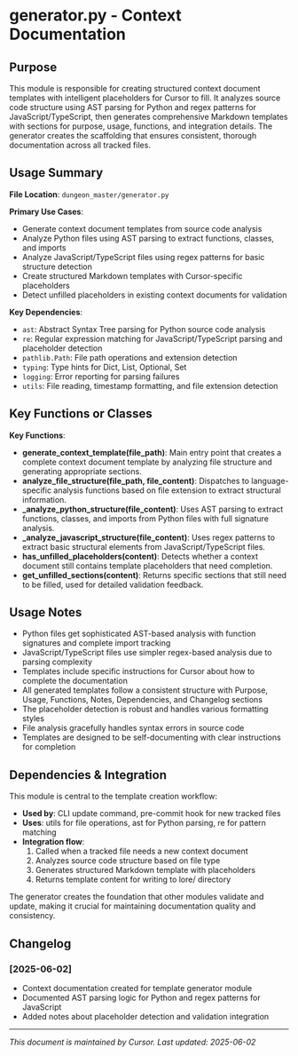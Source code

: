 # generator.py - Context Documentation

## Purpose

This module is responsible for creating structured context document templates with intelligent placeholders for Cursor to fill. It analyzes source code structure using AST parsing for Python and regex patterns for JavaScript/TypeScript, then generates comprehensive Markdown templates with sections for purpose, usage, functions, and integration details. The generator creates the scaffolding that ensures consistent, thorough documentation across all tracked files.

## Usage Summary

**File Location**: `dungeon_master/generator.py`

**Primary Use Cases**:

- Generate context document templates from source code analysis
- Analyze Python files using AST parsing to extract functions, classes, and imports
- Analyze JavaScript/TypeScript files using regex patterns for basic structure detection
- Create structured Markdown templates with Cursor-specific placeholders
- Detect unfilled placeholders in existing context documents for validation

**Key Dependencies**:

- `ast`: Abstract Syntax Tree parsing for Python source code analysis
- `re`: Regular expression matching for JavaScript/TypeScript parsing and placeholder detection
- `pathlib.Path`: File path operations and extension detection
- `typing`: Type hints for Dict, List, Optional, Set
- `logging`: Error reporting for parsing failures
- `utils`: File reading, timestamp formatting, and file extension detection

## Key Functions or Classes

**Key Functions**:

- **generate_context_template(file_path)**: Main entry point that creates a complete context document template by analyzing file structure and generating appropriate sections.
- **analyze_file_structure(file_path, file_content)**: Dispatches to language-specific analysis functions based on file extension to extract structural information.
- **\_analyze_python_structure(file_content)**: Uses AST parsing to extract functions, classes, and imports from Python files with full signature analysis.
- **\_analyze_javascript_structure(file_content)**: Uses regex patterns to extract basic structural elements from JavaScript/TypeScript files.
- **has_unfilled_placeholders(content)**: Detects whether a context document still contains template placeholders that need completion.
- **get_unfilled_sections(content)**: Returns specific sections that still need to be filled, used for detailed validation feedback.

## Usage Notes

- Python files get sophisticated AST-based analysis with function signatures and complete import tracking
- JavaScript/TypeScript files use simpler regex-based analysis due to parsing complexity
- Templates include specific instructions for Cursor about how to complete the documentation
- All generated templates follow a consistent structure with Purpose, Usage, Functions, Notes, Dependencies, and Changelog sections
- The placeholder detection is robust and handles various formatting styles
- File analysis gracefully handles syntax errors in source code
- Templates are designed to be self-documenting with clear instructions for completion

## Dependencies & Integration

This module is central to the template creation workflow:

- **Used by**: CLI update command, pre-commit hook for new tracked files
- **Uses**: utils for file operations, ast for Python parsing, re for pattern matching
- **Integration flow**:
  1. Called when a tracked file needs a new context document
  2. Analyzes source code structure based on file type
  3. Generates structured Markdown template with placeholders
  4. Returns template content for writing to lore/ directory

The generator creates the foundation that other modules validate and update, making it crucial for maintaining documentation quality and consistency.

## Changelog

### [2025-06-02]

- Context documentation created for template generator module
- Documented AST parsing logic for Python and regex patterns for JavaScript
- Added notes about placeholder detection and validation integration

---

_This document is maintained by Cursor. Last updated: 2025-06-02_
